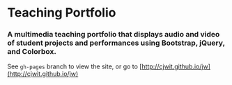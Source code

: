 # Teaching Portfolio

### A multimedia teaching portfolio that displays audio and video of student projects and performances using Bootstrap, jQuery, and Colorbox.

See `gh-pages` branch to view the site, or go to [http://cjwit.github.io/jw](http://cjwit.github.io/jw)
